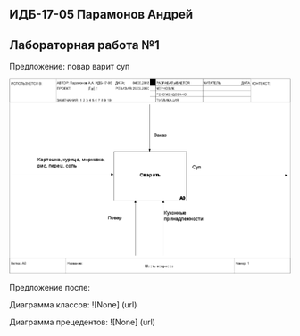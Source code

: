 ## ИДБ-17-05 Парамонов Андрей
## Лабораторная работа №1

Предложение: повар варит суп

![None](https://github.com/aeprmnv/aeprmnv.github.io/blob/master/model.png)

Предложение после:

Диаграмма классов:
![None] (url)

Диаграмма прецедентов:
![None] (url)
